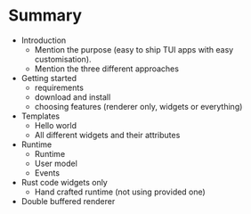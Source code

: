 # Summary

* Introduction
    * Mention the purpose (easy to ship TUI apps with easy customisation).
    * Mention the three different approaches
* Getting started 
    * requirements
    * download and install
    * choosing features (renderer only, widgets or everything)
* Templates
    * Hello world
    * All different widgets and their attributes
* Runtime
    * Runtime
    * User model
    * Events
* Rust code widgets only
    * Hand crafted runtime (not using provided one)
* Double buffered renderer

